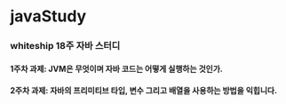 # javaStudy
### whiteship 18주 자바 스터디
####  1주차 과제: JVM은 무엇이며 자바 코드는 어떻게 실행하는 것인가.
####  2주차 과제: 자바의 프리미티브 타입, 변수 그리고 배열을 사용하는 방법을 익힙니다.


